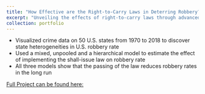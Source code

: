 ```yaml
---
title: "How Effective are the Right-to-Carry Laws in Deterring Robbery?"
excerpt: "Unveiling the effects of right-to-carry laws through advanced bayesian analysis <br/><img src='/images/robbery.png'>"
collection: portfolio
---
```

- Visualized crime data on 50 U.S. states from 1970 to 2018 to discover state heterogeneities in U.S. robbery rate
- Used a mixed, unpooled and a hierarchical model to estimate the effect of implementing the shall-issue law on robbery rate
- All three models show that the passing of the law reduces robbery rates in the long run

[Full Project can be found here:](https://github.com/seanzhou1207/Bayesian-Econometrics/blob/main/Shall_5.ipynb)


